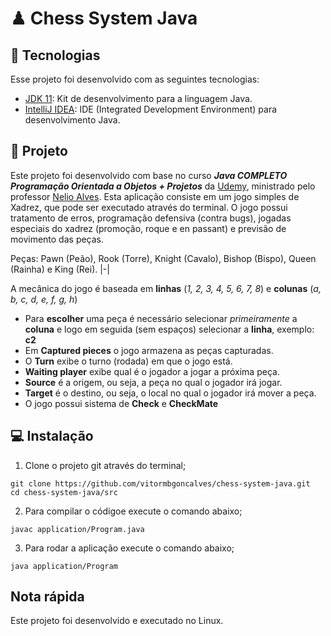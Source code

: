 # ♟ Chess System Java

## 🚀 Tecnologias

Esse projeto foi desenvolvido com as seguintes tecnologias:

- [JDK 11](https://www.oracle.com/br/java/technologies/javase-jdk11-downloads.html): Kit de desenvolvimento para a linguagem Java.
- [IntelliJ IDEA](https://www.jetbrains.com/pt-br/idea/): IDE (Integrated Development Environment) para desenvolvimento Java.

## 💾 Projeto
Este projeto foi desenvolvido com base no curso  *__Java COMPLETO Programação Orientada a Objetos + Projetos__* da [Udemy](https://www.udemy.com/course/java-curso-completo/), ministrado pelo professor [Nelio Alves](https://github.com/acenelio).
Esta aplicação consiste em um jogo simples de Xadrez, que pode ser executado através do terminal. O jogo possui tratamento de erros, programação defensiva (contra bugs), jogadas especiais do xadrez (promoção, roque e en passant) e previsão de movimento das peças.

Peças: Pawn (Peão), Rook (Torre), Knight (Cavalo), Bishop (Bispo), Queen (Rainha) e King (Rei).
|-|

A mecânica do jogo é baseada em **linhas** (_1, 2, 3, 4, 5, 6, 7, 8_) e **colunas** (_a, b, c, d, e, f, g, h_)
- Para **escolher** uma peça é necessário selecionar _primeiramente_ a **coluna** e logo em seguida (sem espaços) selecionar a **linha**, exemplo: **c2**
- Em **Captured pieces** o jogo armazena as peças capturadas.
- O **Turn** exibe o turno (rodada) em que o jogo está.
- **Waiting player** exibe qual é o jogador a jogar a próxima peça.
- **Source** é a origem, ou seja, a peça no qual o jogador irá jogar.
- **Target** é o destino, ou seja, o local no qual o jogador irá mover a peça.
- O jogo possui sistema de **Check** e **CheckMate**

## 💻  Instalação

1. Clone o projeto git através do terminal;

```shell
git clone https://github.com/vitormbgoncalves/chess-system-java.git
cd chess-system-java/src
```

2. Para compilar o códigoe execute o comando abaixo;

```shell
javac application/Program.java
```

3. Para rodar a aplicação execute o comando abaixo;

```shell
java application/Program
```

## Nota rápida

Este projeto foi desenvolvido e executado no Linux.
